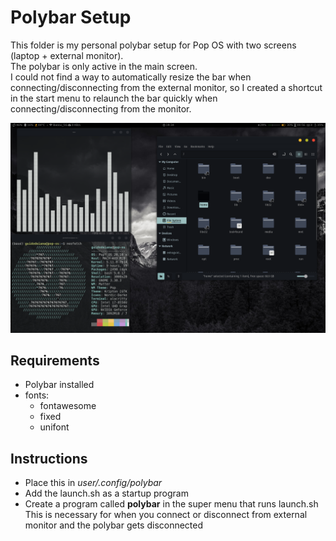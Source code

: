 # Polybar Setup

This folder is my personal polybar setup for Pop OS with two screens (laptop + external monitor).  
The polybar is only active in the main screen.  
I could not find a way to automatically resize the bar when connecting/disconnecting from the external monitor, so I created a shortcut in the start menu to relaunch the bar quickly when connecting/disconnecting from the monitor.

![screenshot](Screenshot.png)

## Requirements
- Polybar installed
- fonts:
    - fontawesome
    - fixed
    - unifont

## Instructions

- Place this in *user/.config/polybar*
- Add the launch.sh as a startup program
- Create a program called **polybar** in the super menu that runs launch.sh  
    This is necessary for when you connect or disconnect from external monitor and the polybar gets disconnected


